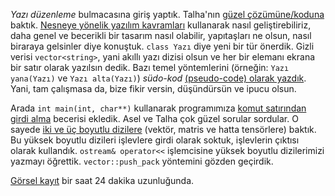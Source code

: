 
*Yazı düzenleme* bulmacasına giriş yaptık. Talha'nın [güzel çözümüne/koduna](https://onlinegdb.com/5nOu6-zSM) baktık. [Nesneye yönelik yazılım kavramları](sınıf-yapı-kavramı.md) kullanarak nasıl geliştirebiliriz, daha genel ve becerikli bir tasarım nasıl olabilir, yapıtaşları ne olsun, nasıl biraraya gelsinler diye konuştuk. `class Yazı` diye yeni bir tür önerdik. Gizli verisi `vector<string>`, yani akıllı yazı dizisi olsun ve her bir elemanı ekrana bir satır olarak yazılsın dedik. Bazı temel yöntemlerini (örneğin: `Yazı yana(Yazı)` ve `Yazı alta(Yazı)`) *südo-kod* [(pseudo-code) olarak yazdık](https://onlinegdb.com/IyORImNfm). Yani, tam çalışmasa da, bize fikir versin, düşündürsün ve ipucu olsun. 

Arada `int main(int, char**)` kullanarak programımıza [komut satırından girdi alma](https://onlinegdb.com/O_GP-ET5c) becerisi ekledik. Asel ve Talha çok güzel sorular sordular. O sayede [iki ve üç boyutlu dizilere](https://onlinegdb.com/ZkAjYqzJ8) (vektör, matris ve hatta tensörlere) baktık. Bu yüksek boyutlu dizileri işlevlere girdi olarak soktuk, işlevlerin çıktısı olarak kullandık. `ostream& operator<<` işlemcisine yüksek boyutlu dizilerimizi yazmayı öğrettik. `vector::push_pack` yöntemini gözden geçirdik.

[Görsel kayıt](https://drive.google.com/file/d/143UKi-DCpFAQ2SKPtiprna0TpuaO5g1D/) bir saat 24 dakika uzunluğunda. 
